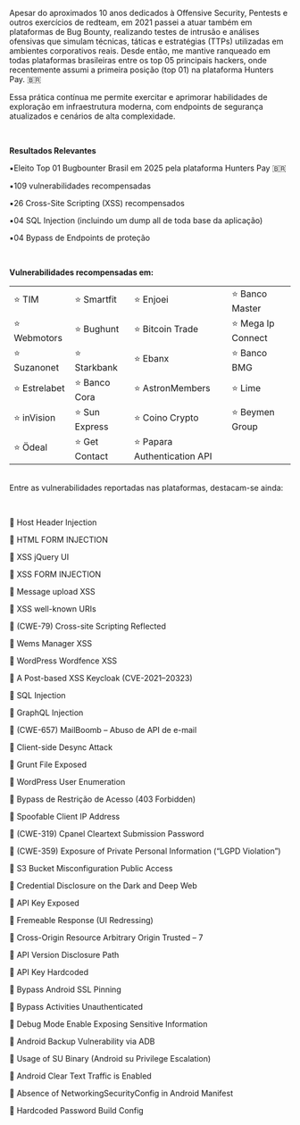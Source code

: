 <p>Apesar do aproximados 10 anos dedicados à Offensive Security, Pentests e outros exercícios de redteam, em 2021 passei a atuar também em plataformas de Bug Bounty, realizando testes de intrusão e análises ofensivas que simulam técnicas, táticas e estratégias (TTPs) utilizadas em ambientes corporativos reais. Desde então, me mantive ranqueado em todas plataformas brasileiras entre os top 05 principais hackers, onde recentemente assumi a primeira posição (top 01) na plataforma Hunters Pay. 🇧🇷 </p><p>Essa prática contínua me permite exercitar e aprimorar habilidades de exploração em infraestrutura moderna, com endpoints de segurança atualizados e cenários de alta complexidade.</p>
<br>
<p><b>Resultados Relevantes</b></p>
<p>▪️Eleito Top 01 Bugbounter Brasil em 2025 pela plataforma Hunters Pay 🇧🇷</p>
<p>▪️109 vulnerabilidades recompensadas</p>
<p>▪️26 Cross-Site Scripting (XSS) recompensados</p>
<p>▪️04 SQL Injection (incluindo um dump all de toda base da aplicação)</p>
<p>▪️04 Bypass de Endpoints de proteção</p>
<br>
<p><b>Vulnerabilidades recompensadas em:</b></p>

<table>
  <tr>
    <td>⭐ TIM</td>
    <td>⭐ Smartfit</td>
    <td>⭐ Enjoei</td>
    <td>⭐ Banco Master</td>
  </tr>
  <tr>
    <td>⭐ Webmotors</td>
    <td>⭐ Bughunt</td>
    <td>⭐ Bitcoin Trade</td>
    <td>⭐ Mega Ip Connect</td>
  </tr>
  <tr>
    <td>⭐ Suzanonet</td>
    <td>⭐ Starkbank</td>
    <td>⭐ Ebanx</td>
    <td>⭐ Banco BMG</td>
  </tr>
  <tr>
    <td>⭐ Estrelabet</td>
    <td>⭐ Banco Cora</td>
    <td>⭐ AstronMembers</td>
    <td>⭐ Lime</td>
  </tr>
  <tr>
    <td>⭐ inVision</td>
    <td>⭐ Sun Express</td>
    <td>⭐ Coino Crypto</td>
    <td>⭐ Beymen Group</td>
  </tr>
  <tr>
    <td>⭐ Ödeal</td>
    <td>⭐ Get Contact</td>
    <td>⭐ Papara Authentication API</td>
    <td></td>
  </tr>
</table>
<p></p><br>Entre as vulnerabilidades reportadas nas plataformas, destacam-se ainda:</p>
<br>

<p>💉 Host Header Injection</p>
<p>💉 HTML FORM INJECTION</p>
<p>💉 XSS jQuery UI</p>
<p>💉 XSS FORM INJECTION</p>
<p>💉 Message upload XSS</p>
<p>💉 XSS well-known URIs</p>
<p>💉 (CWE-79) Cross-site Scripting Reflected </p>
<p>💉 Wems Manager XSS</p>
<p>💉 WordPress Wordfence XSS</p>
<p>💉 A Post-based XSS Keycloak (CVE-2021–20323)</p>
<p>💉 SQL Injection</p>
<p>💉 GraphQL Injection</p>
<p>💉 (CWE-657) MailBoomb – Abuso de API de e-mail</p>
<p>💉 Client-side Desync Attack</p>
<p>💉 Grunt File Exposed</p>
<p>💉 WordPress User Enumeration</p>
<p>💉 Bypass de Restrição de Acesso (403 Forbidden)</p>
<p>💉 Spoofable Client IP Address</p>
<p>💉 (CWE-319) Cpanel Cleartext Submission Password</p>
<p>💉 (CWE-359) Exposure of Private Personal Information (“LGPD Violation”)</p>
<p>💉 S3 Bucket Misconfiguration Public Access</p>
<p>💉 Credential Disclosure on the Dark and Deep Web</p>
<p>💉 API Key Exposed</p>
<p>💉 Fremeable Response (UI Redressing)</p>
<p>💉 Cross-Origin Resource Arbitrary Origin Trusted – 7</p>
<p>💉 API Version Disclosure Path</p>
<p>💉 API Key Hardcoded </p>
<p>💉 Bypass Android SSL Pinning</p>
<p>💉 Bypass Activities Unauthenticated </p>
<p>💉 Debug Mode Enable Exposing Sensitive Information</p>
<p>💉 Android Backup Vulnerability via ADB</p>
<p>💉 Usage of SU Binary (Android su Privilege Escalation)</p>
<p>💉 Android Clear Text Traffic is Enabled</p>
<p>💉 Absence of NetworkingSecurityConfig in Android Manifest</p>
<p>💉 Hardcoded Password Build Config</p>
